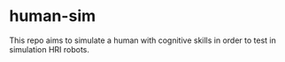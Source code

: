 # human-sim

This repo aims to simulate a human with cognitive skills in order to test in simulation HRI robots.
